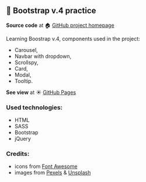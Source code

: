 ## :book: Bootstrap v.4 practice

**Source code** at :house: [GitHub project homepage](https://github.com/freefrogs/Landing_page_4)

Learning Boostrap v.4, components used in the project:
* Carousel,
* Navbar with dropdown,
* Scrollspy,
* Card,
* Modal,
* Tooltip.

**See view** at :sunny: [GitHub Pages](https://freefrogs.github.io/Landing_page_4/)

### Used technologies:
* HTML
* SASS
* Bootstrap
* jQuery

### Credits:
* icons from [Font Awesome](https://fontawesome.com/)
* images from [Pexels](https://www.pexels.com/) & [Unsplash]( https://unsplash.com/)

